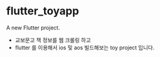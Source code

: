 # flutter_toyapp

A new Flutter project.

- 교보문고 책 정보를 웹 크롤링 하고
- flutter 를 이용해서 ios 및 aos 빌드해보는 toy project 입니다.

